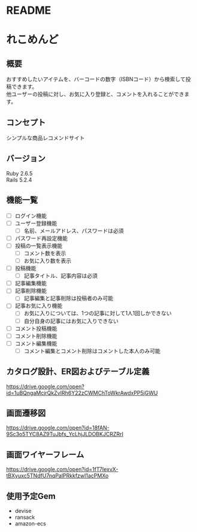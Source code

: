 # README

# れこめんど

## 概要
おすすめしたいアイテムを、バーコードの数字（ISBNコード）から検索して投稿できます。  
他ユーザーの投稿に対し、お気に入り登録と、コメントを入れることができます。

## コンセプト
シンプルな商品レコメンドサイト

## バージョン
Ruby 2.6.5  
Rails 5.2.4

## 機能一覧
- [ ] ログイン機能
- [ ] ユーザー登録機能
  - [ ] 名前、メールアドレス、パスワードは必須
- [ ] パスワード再設定機能
- [ ] 投稿の一覧表示機能
  - [ ] コメント数を表示
  - [ ] お気に入り数を表示
- [ ] 投稿機能
  - [ ] 記事タイトル、記事内容は必須
- [ ] 記事編集機能
- [ ] 記事削除機能
  - [ ] 記事編集と記事削除は投稿者のみ可能
- [ ] 記事お気に入り機能
  - [ ] お気に入りについては、1つの記事に対して1人1回しかできない
  - [ ] 自分自身の記事にはお気に入りできない
- [ ] コメント投稿機能
- [ ] コメント削除機能
- [ ] コメント編集機能
  - [ ] コメント編集とコメント削除はコメントした本人のみ可能

## カタログ設計、ER図およびテーブル定義
https://drive.google.com/open?id=1uBQngaMcjrQkZvIRh6Y22zCWMChToWkrAwdxPP5jGWU

## 画面遷移図
https://drive.google.com/open?id=18fAN-9Sc3o5TYC8AZ9TuJbfs_YcLhjJLDOBKJCRZRrI

## 画面ワイヤーフレーム
https://drive.google.com/open?id=1fT7IexvX-tBXyuxc5TNdfU7nqPalPRkkfzwI1acPMXo

## 使用予定Gem
* devise
* ransack
* amazon-ecs

